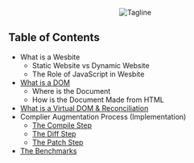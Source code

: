 <center>

![Tagline](image.png)

</center>

## Table of Contents

-   What is a Wesbite
    -   Static Website vs Dynamic Website
    -   The Role of JavaScript in Wesbite
-   [What is a DOM](./dom.md)
    -   Where is the Document
    -   How is the Document Made from HTML
-   [What is a Virtual DOM & Reconciliation](./virualdom.md)
-   Complier Augmentation Process (Implementation)
    -   [The Compile Step](./complile.md)
    -   [The Diff Step](./diff.md)
    -   [The Patch Step](./patch.md)
-   [The Benchmarks](./evaluation.md)


